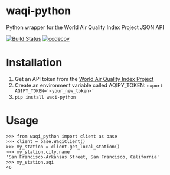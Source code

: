 # waqi-python
Python wrapper for the World Air Quality Index Project JSON API

[![Build Status](https://travis-ci.com/danoscarmike/waqi-python.svg?branch=master)](https://travis-ci.com/danoscarmike/waqi-python) [![codecov](https://codecov.io/gh/danoscarmike/waqi-python/branch/master/graph/badge.svg)](https://codecov.io/gh/danoscarmike/waqi-python)

# Installation
1. Get an API token from the [World Air Quality Index Project](https://aqicn.org/data-platform/token/#/)
2. Create an environment variable called AQIPY_TOKEN:
`export AQIPY_TOKEN='<your_new_token>'`
3. `pip install waqi-python`

# Usage
```
>>> from waqi_python import client as base
>>> client = base.WaqiClient()
>>> my_station = client.get_local_station()
>>> my_station.city.name
'San Francisco-Arkansas Street, San Francisco, California'
>>> my_station.aqi
46
```
